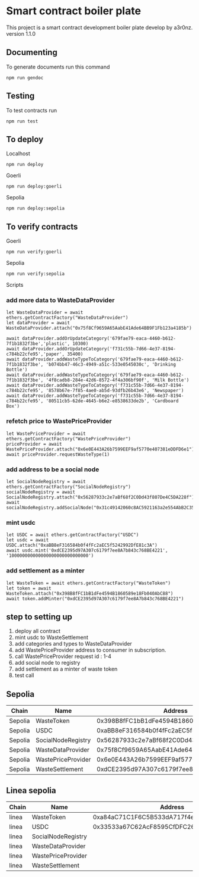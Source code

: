 # Smart contract boiler plate
This project is a smart contract development boiler plate develop by a3r0nz.
 version 1.1.0

## Documenting
To generate documents run this command

```shell
npm run gendoc
```

## Testing

To test contracts run

```shell
npm run test
```

## To deploy

Localhost
```
npm run deploy
```

Goerli
```shell
npm run deploy:goerli
```

Sepolia
```shell
npm run deploy:sepolia
```

## To verify contracts

Goerli
```shell
npm run verify:goerli
```

Sepolia
```shell
npm run verify:sepolia
```

Scripts

### add more data to WasteDataProvider
```
let WasteDataProvider = await ethers.getContractFactory("WasteDataProvider")
let dataProvider = await WasteDataProvider.attach("0x75f8Cf9659A65AabE41Ade64BB9F1Fb123a4185b")

await dataProvider.addOrUpdateCategory('679fae79-eaca-4460-b612-7f1b1832f3be','plastic', 10300) 
await dataProvider.addOrUpdateCategory('f731c55b-7d66-4e37-8194-c784b22cfe95','paper', 35400) 
await dataProvider.addWasteTypeToCategory('679fae79-eaca-4460-b612-7f1b1832f3be', 'b074bb47-46c3-4949-a51c-533e0545030c', 'Drinking Bottle') 
await dataProvider.addWasteTypeToCategory('679fae79-eaca-4460-b612-7f1b1832f3be', '4f8cadb8-284e-42d6-8572-4f4a306bf90f', 'Milk Bottle') 
await dataProvider.addWasteTypeToCategory('f731c55b-7d66-4e37-8194-c784b22cfe95', '8578b67e-7f85-4ae0-ab5d-93dfb26b43e6', 'Newspaper') 
await dataProvider.addWasteTypeToCategory('f731c55b-7d66-4e37-8194-c784b22cfe95', '80511cb5-62de-4645-b6e2-e8538633de2b', 'Cardboard Box') 
```

### refetch price to WastePriceProvider
```
let WastePriceProvider = await ethers.getContractFactory("WastePriceProvider")
priceProvider = await WastePriceProvider.attach("0x6e0E443A26b7599EEF9af5770e407381eDDFD6e1")
await priceProvider.requestWasteType(1)
```

### add address to be a social node 
```
let SocialNodeRegistry = await ethers.getContractFactory("SocialNodeRegistry")
socialNodeRegistry = await SocialNodeRegistry.attach("0x56287933c2e7aBf68f2C0Dd43f807De4C5DA228f")
await socialNodeRegistry.addSocialNode("0x31c49142060c8AC5921163a2e554AbB2C35Df8A0")
```

### mint usdc 
```
let USDC = await ethers.getContractFactory("USDC")
let usdc = await USDC.attach("0xaBB8eF316584b0f4fFc2aEC5f5242992DfE81c3A")
await usdc.mint('0xdCE2395d97A307c6179f7ee8A7b843c768BE4221', '100000000000000000000000000000')
```

### add settlement as a minter
```
let WasteToken = await ethers.getContractFactory("WasteToken")
let token = await WasteToken.attach("0x398B8fFC1bB1dFe4594B1860589e18Fb040AbC88")
await token.addMinter("0xdCE2395d97A307c6179f7ee8A7b843c768BE4221")
```

## step to setting up 
1. deploy all contract
2. mint usdc to WasteSettlement
3. add categories and types to WasteDataProvider
4. add WastePriceProvider address to consumer in subscription.
5. call WastePriceProvider request id : 1-4
6. add social node to registry
7. add settlement as a minter of waste token 
8. test call

## Sepolia

| Chain   | Name               | Address                                    |
|---------|--------------------|--------------------------------------------|
| Sepolia | WasteToken         | 0x398B8fFC1bB1dFe4594B1860589e18Fb040AbC88 |
| Sepolia | USDC               | 0xaBB8eF316584b0f4fFc2aEC5f5242992DfE81c3A |
| Sepolia | SocialNodeRegistry | 0x56287933c2e7aBf68f2C0Dd43f807De4C5DA228f |
| Sepolia | WasteDataProvider  | 0x75f8Cf9659A65AabE41Ade64BB9F1Fb123a4185b |
| Sepolia | WastePriceProvider | 0x6e0E443A26b7599EEF9af5770e407381eDDFD6e1 |
| Sepolia | WasteSettlement    | 0xdCE2395d97A307c6179f7ee8A7b843c768BE4221 |


## Linea sepolia

| Chain   | Name               | Address                                    |
|---------|--------------------|--------------------------------------------|
| linea   | WasteToken         | 0xa84aC71C1F6C5B533dA717f4eb88596bB2871aBf |
| linea | USDC               | 0x33533a67C62AcF8595CfDFC261F90b29bB617c39 |
| linea | SocialNodeRegistry |  |
| linea | WasteDataProvider  |  |
| linea | WastePriceProvider |  |
| linea | WasteSettlement    |  |
